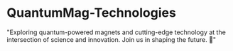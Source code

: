 # QuantumMag-Technologies
"Exploring quantum-powered magnets and cutting-edge technology at the intersection of science and innovation. Join us in shaping the future. 🚀"
